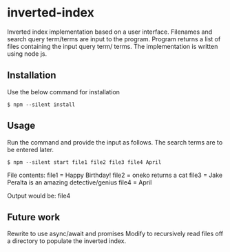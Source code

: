 # inverted-index
Inverted index implementation based on a user interface. Filenames and search query term/terms are input to the program. Program returns a list of files containing the input query term/ terms. The implementation is written using node js.

## Installation
Use the below command for installation
```shell
$ npm --silent install
```

## Usage
Run the command and provide the input as follows. The search terms are to be entered later.
``` shell
$ npm --silent start file1 file2 file3 file4 April
```

File contents:
file1 = Happy Birthday!
file2 = oneko returns a cat
file3 = Jake Peralta is an amazing detective/genius
file4 = April

Output would be:
file4

## Future work
Rewrite to use async/await and promises
Modify to recursively read files off a directory to populate the inverted index.